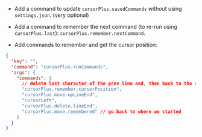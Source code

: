 - Add a command to update `cursorPlus.savedCommands` without using `settings.json`. (very optional)

- Add a command to remember the next command (to re-run using `cursorPlus.last`): `cursorPlus.remember.nextCommand`.

- Add commands to remember and get the cursor position:

```json
{
  "key": "",
  "command": "cursorPlus.runCommands",
  "args": {
    "commands": [
      // delete last character of the prev line and, then back to the start position
      "cursorPlus.remember.cursorPosition",
      "cursorPlus.move.upLineEnd",
      "cursorLeft",
      "cursorPlus.delete.lineEnd",
      "cursorPlus.move.remembered" // go back to where we started
    ]
  }
}
```

